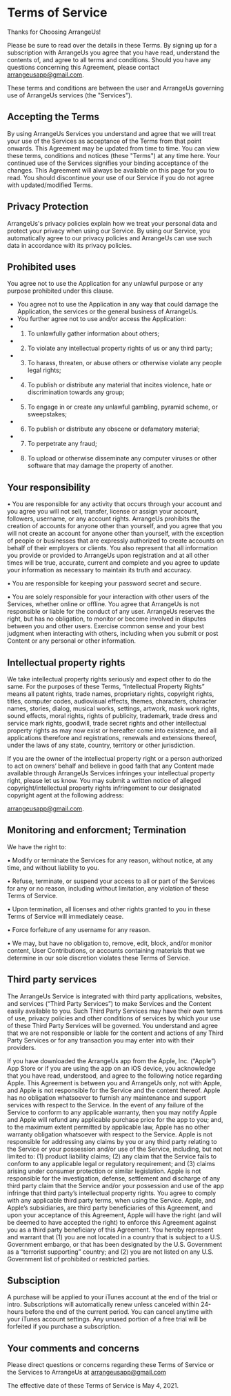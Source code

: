 # Terms of Service

Thanks for Choosing ArrangeUs!

Please be sure to read over the details in these Terms. By signing up for a subscription with ArrangeUs you agree that you have read, understand the contents of, and agree to all terms and conditions. Should you have any questions concerning this Agreement, please contact arrangeusapp@gmail.com.

These terms and conditions are between the user and ArrangeUs governing use of ArrangeUs services (the "Services").

## Accepting the Terms

By using ArrangeUs Services you understand and agree that we will treat your use of the Services as acceptance of the Terms from that point onwards. This Agreement may be updated from time to time. You can view these terms, conditions and notices (these "Terms") at any time here. Your continued use of the Services signifies your binding acceptance of the changes. This Agreement will always be available on this page for you to read. You should discontinue your use of our Service if you do not agree with updated/modified Terms.

## Privacy Protection

ArrangeUs's privacy policies explain how we treat your personal data and protect your privacy when using our Service. By using our Service, you automatically agree to our privacy policies and ArrangeUs can use such data in accordance with its privacy policies.

## Prohibited uses

You agree not to use the Application for any unlawful purpose or any purpose prohibited under this clause. 
- You agree not to use the Application in any way that could damage the Application, the services or the general business of ArrangeUs. 
- You further agree not to use and/or access the Application: 
- 1) To unlawfully gather information about others;
- 2) To violate any intellectual property rights of us or any third party; 
- 3) To harass, threaten, or abuse others or otherwise violate any people legal rights;
- 4) To publish or distribute any material that incites violence, hate or discrimination towards any group;
- 5) To engage in or create any unlawful gambling, pyramid scheme, or sweepstakes; 
- 6) To publish or distribute any obscene or defamatory material;
- 7) To perpetrate any fraud;
- 8) To upload or otherwise disseminate any computer viruses or other software that may damage the property of another.

## Your responsibility

• You are responsible for any activity that occurs through your account and you agree you will not sell, transfer, license or assign your account, followers, username, or any account rights. ArrangeUs prohibits the creation of accounts for anyone other than yourself, and you agree that you will not create an account for anyone other than yourself, with the exception of people or businesses that are expressly authorized to create accounts on behalf of their employers or clients. You also represent that all information you provide or provided to ArrangeUs upon registration and at all other times will be true, accurate, current and complete and you agree to update your information as necessary to maintain its truth and accuracy.

• You are responsible for keeping your password secret and secure.

• You are solely responsible for your interaction with other users of the Services, whether online or offline. You agree that ArrangeUs is not responsible or liable for the conduct of any user. ArrangeUs reserves the right, but has no obligation, to monitor or become involved in disputes between you and other users. Exercise common sense and your best judgment when interacting with others, including when you submit or post Content or any personal or other information.

## Intellectual property rights

We take intellectual property rights seriously and expect other to do the same. For the purposes of these Terms, “Intellectual Property Rights” means all patent rights, trade names, proprietary rights, copyright rights, titles, computer codes, audiovisual effects, themes, characters, character names, stories, dialog, musical works, settings, artwork, mask work rights, sound effects, moral rights, rights of publicity, trademark, trade dress and service mark rights, goodwill, trade secret rights and other intellectual property rights as may now exist or hereafter come into existence, and all applications therefore and registrations, renewals and extensions thereof, under the laws of any state, country, territory or other jurisdiction.

If you are the owner of the intellectual property right or a person authorized to act on owners’ behalf and believe in good faith that any Content made available through ArrangeUs Services infringes your intellectual property right, please let us know. You may submit a written notice of alleged copyright/intellectual property rights infringement to our designated copyright agent at the following address:

arrangeusapp@gmail.com.

## Monitoring and enforcment; Termination

We have the right to:

• Modify or terminate the Services for any reason, without notice, at any time, and without liability to you.

• Refuse, terminate, or suspend your access to all or part of the Services for any or no reason, including without limitation, any violation of these Terms of Service.

• Upon termination, all licenses and other rights granted to you in these Terms of Service will immediately cease.

• Force forfeiture of any username for any reason.

• We may, but have no obligation to, remove, edit, block, and/or monitor content, User Contributions, or accounts containing materials that we determine in our sole discretion violates these Terms of Service.

## Third party services

The ArrangeUs Service is integrated with third party applications, websites, and services (“​Third Party Services​”) to make Services and the Content easily available to you. Such Third Party Services may have their own terms of use, privacy policies and other conditions of services by which your use of these Third Party Services will be governed. You understand and agree that we are not responsible or liable for the content and actions of any Third Party Services or for any transaction you may enter into with their providers.

If you have downloaded the ArrangeUs app from the Apple, Inc. (“Apple”) App Store or if you are using the app on an iOS device, you acknowledge that you have read, understood, and agree to the following notice regarding Apple. This Agreement is between you and ArrangeUs only, not with Apple, and Apple is not responsible for the Service and the content thereof. Apple has no obligation whatsoever to furnish any maintenance and support services with respect to the Service. In the event of any failure of the Service to conform to any applicable warranty, then you may notify Apple and Apple will refund any applicable purchase price for the app to you; and, to the maximum extent permitted by applicable law, Apple has no other warranty obligation whatsoever with respect to the Service. Apple is not responsible for addressing any claims by you or any third party relating to the Service or your possession and/or use of the Service, including, but not limited to: (1) product liability claims; (2) any claim that the Service fails to conform to any applicable legal or regulatory requirement; and (3) claims arising under consumer protection or similar legislation. Apple is not responsible for the investigation, defense, settlement and discharge of any third party claim that the Service and/or your possession and use of the app infringe that third party’s intellectual property rights. You agree to comply with any applicable third party terms, when using the Service. Apple, and Apple’s subsidiaries, are third party beneficiaries of this Agreement, and upon your acceptance of this Agreement, Apple will have the right (and will be deemed to have accepted the right) to enforce this Agreement against you as a third party beneficiary of this Agreement. You hereby represent and warrant that (1) you are not located in a country that is subject to a U.S. Government embargo, or that has been designated by the U.S. Government as a “terrorist supporting” country; and (2) you are not listed on any U.S. Government list of prohibited or restricted parties.

## Subsciption

A purchase will be applied to your iTunes account at the end of the trial or intro. Subscriptions will automatically renew unless canceled within 24-hours before the end of the current period. You can cancel anytime with your iTunes account settings. Any unused portion of a free trial will be forfeited if you purchase a subscription.

## Your comments and concerns

Please direct questions or concerns regarding these Terms of Service or the Services to ArrangeUs at arrangeusapp@gmail.com

The effective date of these Terms of Service is May 4, 2021.

